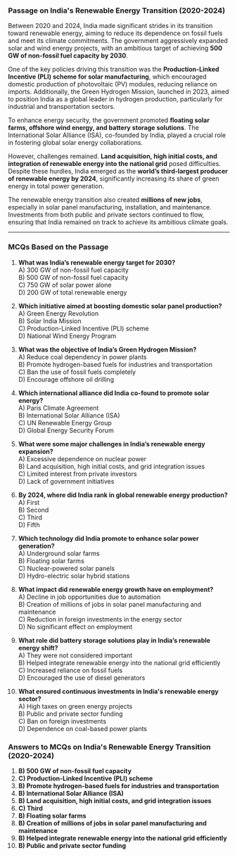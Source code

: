 ### **Passage on India's Renewable Energy Transition (2020-2024)**  

Between 2020 and 2024, India made significant strides in its transition toward renewable energy, aiming to reduce its dependence on fossil fuels and meet its climate commitments. The government aggressively expanded solar and wind energy projects, with an ambitious target of achieving **500 GW of non-fossil fuel capacity by 2030**.  

One of the key policies driving this transition was the **Production-Linked Incentive (PLI) scheme for solar manufacturing**, which encouraged domestic production of photovoltaic (PV) modules, reducing reliance on imports. Additionally, the Green Hydrogen Mission, launched in 2023, aimed to position India as a global leader in hydrogen production, particularly for industrial and transportation sectors.  

To enhance energy security, the government promoted **floating solar farms, offshore wind energy, and battery storage solutions**. The International Solar Alliance (ISA), co-founded by India, played a crucial role in fostering global solar energy collaborations.  

However, challenges remained. **Land acquisition, high initial costs, and integration of renewable energy into the national grid** posed difficulties. Despite these hurdles, India emerged as the **world’s third-largest producer of renewable energy by 2024**, significantly increasing its share of green energy in total power generation.  

The renewable energy transition also created **millions of new jobs**, especially in solar panel manufacturing, installation, and maintenance. Investments from both public and private sectors continued to flow, ensuring that India remained on track to achieve its ambitious climate goals.  

---

### **MCQs Based on the Passage**  

1. **What was India’s renewable energy target for 2030?**  
   A) 300 GW of non-fossil fuel capacity  
   B) 500 GW of non-fossil fuel capacity  
   C) 750 GW of solar power alone  
   D) 200 GW of total renewable energy  

2. **Which initiative aimed at boosting domestic solar panel production?**  
   A) Green Energy Revolution  
   B) Solar India Mission  
   C) Production-Linked Incentive (PLI) scheme  
   D) National Wind Energy Program  

3. **What was the objective of India’s Green Hydrogen Mission?**  
   A) Reduce coal dependency in power plants  
   B) Promote hydrogen-based fuels for industries and transportation  
   C) Ban the use of fossil fuels completely  
   D) Encourage offshore oil drilling  

4. **Which international alliance did India co-found to promote solar energy?**  
   A) Paris Climate Agreement  
   B) International Solar Alliance (ISA)  
   C) UN Renewable Energy Group  
   D) Global Energy Security Forum  

5. **What were some major challenges in India’s renewable energy expansion?**  
   A) Excessive dependence on nuclear power  
   B) Land acquisition, high initial costs, and grid integration issues  
   C) Limited interest from private investors  
   D) Lack of government initiatives  

6. **By 2024, where did India rank in global renewable energy production?**  
   A) First  
   B) Second  
   C) Third  
   D) Fifth  

7. **Which technology did India promote to enhance solar power generation?**  
   A) Underground solar farms  
   B) Floating solar farms  
   C) Nuclear-powered solar panels  
   D) Hydro-electric solar hybrid stations  

8. **What impact did renewable energy growth have on employment?**  
   A) Decline in job opportunities due to automation  
   B) Creation of millions of jobs in solar panel manufacturing and maintenance  
   C) Reduction in foreign investments in the energy sector  
   D) No significant effect on employment  

9. **What role did battery storage solutions play in India’s renewable energy shift?**  
   A) They were not considered important  
   B) Helped integrate renewable energy into the national grid efficiently  
   C) Increased reliance on fossil fuels  
   D) Encouraged the use of diesel generators  

10. **What ensured continuous investments in India's renewable energy sector?**  
   A) High taxes on green energy projects  
   B) Public and private sector funding  
   C) Ban on foreign investments  
   D) Dependence on coal-based power plants

### **Answers to MCQs on India's Renewable Energy Transition (2020-2024)**  

1. **B) 500 GW of non-fossil fuel capacity**  
2. **C) Production-Linked Incentive (PLI) scheme**  
3. **B) Promote hydrogen-based fuels for industries and transportation**  
4. **B) International Solar Alliance (ISA)**  
5. **B) Land acquisition, high initial costs, and grid integration issues**  
6. **C) Third**  
7. **B) Floating solar farms**  
8. **B) Creation of millions of jobs in solar panel manufacturing and maintenance**  
9. **B) Helped integrate renewable energy into the national grid efficiently**  
10. **B) Public and private sector funding**  

